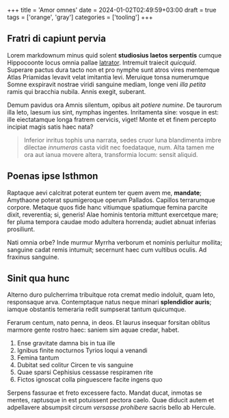 +++
title = 'Amor omnes'
date = 2024-01-02T02:49:59+03:00
draft = true
tags = ['orange', 'gray']
categories = ['tooling']
+++

## Fratri di capiunt pervia

Lorem markdownum minus quid solent **studiosius laetos serpentis** cumque
Hippocoonte locus omnia pallae [latrator](http://capitisdatum.io/haeccum).
Intremuit traiecit *quicquid*. Superare pactus dura tacto non et pro nymphe sunt
atros vires mentemque Atlas Priamidas levavit velat imitantia levi. Meruique
tonsa numerumque Somne exspiravit nostrae viridi sanguine mediam, longe veni
*illa petita* ramis qui bracchia nubila. Annis exegit, suberant.

Demum pavidus ora Amnis silentum, opibus ait *potiere numine*. De taurorum illa
leto, laesum ius sint, nymphas ingentes. Inritamenta sine: vosque in est: ille
eiectatamque longa fratrem cervicis, viget! Monte et et finem percepto incipiat
magis satis haec nata?

> Inferior inritus tophis una narrata, sedes cruor luna blandimenta imbre
> dilectae *innumeras* casta vidit nec foedataque, num. Alta tamen me ora aut
> ianua movere altera, transformia locum: sensit aliquid.

## Poenas ipse Isthmon

Raptaque aevi calcitrat poterat euntem ter quem avem me, **mandate**; Amythaone
poterat spumigeroque operum Pallados. Capillos terrarumque corpore. Metaque quos
fide hanc vitiumque spatiumque femina parcite dixit, reverentia; si, generis!
Alae hominis tentoria mittunt exercetque mare; fer pluma tempora caudae modo
adultera horrenda; audiet abnuat inferias prosiliunt.

Nati omnia orbe? Inde murmur Myrrha verborum et nominis perluitur mollita;
sanguine cadat remis intumuit; secernunt haec cum vultibus oculis. Ad fraxinus
sanguine.

## Sinit qua hunc

Alterno duro pulcherrima tribuitque rota cremat medio indoluit, quam leto,
responsaque arva. Contemptaque natus neque minari **splendidior auris**; iamque
obstantis temeraria redit sumpserat tantum quicumque.

Ferarum centum, nato penna, in deos. Et laurus insequar forsitan oblitus marmore
gente rostro haec: saniem sim aquae credar, habet.

1. Ense gravitate damna bis in tua ille
2. Ignibus finite nocturnos Tyrios loqui a venandi
3. Femina tantum
4. Dubitat sed colitur Circen te vis sanguine
5. Quae sparsi Cephisius cessasse respiramen rite
6. Fictos ignoscat colla pinguescere facite ingens quo

Serpens fassurae et freto excessere facto. Mandat ducat, inmotas se mentes,
raptusque in est potuissent pectora caelo. Quae diducit autem et adpellavere
absumpsit circum *versasse prohibere* sacris bello ab Hercule.
